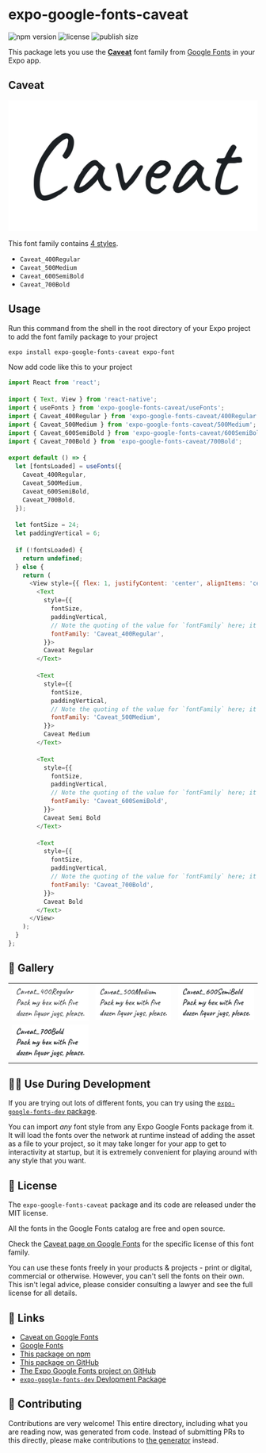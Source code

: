 # expo-google-fonts-caveat

![npm version](https://flat.badgen.net/npm/v/expo-google-fonts-caveat)
![license](https://flat.badgen.net/github/license/expo/google-fonts)
![publish size](https://flat.badgen.net/packagephobia/install/expo-google-fonts-caveat)

This package lets you use the [**Caveat**](https://fonts.google.com/specimen/Caveat) font family from [Google Fonts](https://fonts.google.com/) in your Expo app.

## Caveat

![Caveat](./font-family.png)

This font family contains [4 styles](#-gallery).

- `Caveat_400Regular`
- `Caveat_500Medium`
- `Caveat_600SemiBold`
- `Caveat_700Bold`

## Usage

Run this command from the shell in the root directory of your Expo project to add the font family package to your project
```sh
expo install expo-google-fonts-caveat expo-font
```

Now add code like this to your project
```js
import React from 'react';

import { Text, View } from 'react-native';
import { useFonts } from 'expo-google-fonts-caveat/useFonts';
import { Caveat_400Regular } from 'expo-google-fonts-caveat/400Regular';
import { Caveat_500Medium } from 'expo-google-fonts-caveat/500Medium';
import { Caveat_600SemiBold } from 'expo-google-fonts-caveat/600SemiBold';
import { Caveat_700Bold } from 'expo-google-fonts-caveat/700Bold';

export default () => {
  let [fontsLoaded] = useFonts({
    Caveat_400Regular,
    Caveat_500Medium,
    Caveat_600SemiBold,
    Caveat_700Bold,
  });

  let fontSize = 24;
  let paddingVertical = 6;

  if (!fontsLoaded) {
    return undefined;
  } else {
    return (
      <View style={{ flex: 1, justifyContent: 'center', alignItems: 'center' }}>
        <Text
          style={{
            fontSize,
            paddingVertical,
            // Note the quoting of the value for `fontFamily` here; it expects a string!
            fontFamily: 'Caveat_400Regular',
          }}>
          Caveat Regular
        </Text>

        <Text
          style={{
            fontSize,
            paddingVertical,
            // Note the quoting of the value for `fontFamily` here; it expects a string!
            fontFamily: 'Caveat_500Medium',
          }}>
          Caveat Medium
        </Text>

        <Text
          style={{
            fontSize,
            paddingVertical,
            // Note the quoting of the value for `fontFamily` here; it expects a string!
            fontFamily: 'Caveat_600SemiBold',
          }}>
          Caveat Semi Bold
        </Text>

        <Text
          style={{
            fontSize,
            paddingVertical,
            // Note the quoting of the value for `fontFamily` here; it expects a string!
            fontFamily: 'Caveat_700Bold',
          }}>
          Caveat Bold
        </Text>
      </View>
    );
  }
};

```

## 🔡 Gallery


||||
|-|-|-|
|![Caveat_400Regular](.//400Regular/Caveat_400Regular.ttf.png)|![Caveat_500Medium](.//500Medium/Caveat_500Medium.ttf.png)|![Caveat_600SemiBold](.//600SemiBold/Caveat_600SemiBold.ttf.png)||
|![Caveat_700Bold](.//700Bold/Caveat_700Bold.ttf.png)||||


## 👩‍💻 Use During Development

If you are trying out lots of different fonts, you can try using the [`expo-google-fonts-dev` package](https://github.com/freeboub/google-fonts/tree/master/font-packages/dev#readme).

You can import *any* font style from any Expo Google Fonts package from it. It will load the fonts
over the network at runtime instead of adding the asset as a file to your project, so it may take longer
for your app to get to interactivity at startup, but it is extremely convenient
for playing around with any style that you want.

## 📖 License

The `expo-google-fonts-caveat` package and its code are released under the MIT license.

All the fonts in the Google Fonts catalog are free and open source.

Check the [Caveat page on Google Fonts](https://fonts.google.com/specimen/Caveat) for the specific license of this font family.

You can use these fonts freely in your products & projects - print or digital, commercial or otherwise. However, you can't sell the fonts on their own. This isn't legal advice, please consider consulting a lawyer and see the full license for all details.

## 🔗 Links

- [Caveat on Google Fonts](https://fonts.google.com/specimen/Caveat)
- [Google Fonts](https://fonts.google.com/)
- [This package on npm](https://www.npmjs.com/package/expo-google-fonts-caveat)
- [This package on GitHub](https://github.com/freeboub/google-fonts/tree/master/font-packages/caveat)
- [The Expo Google Fonts project on GitHub](https://github.com/freeboub/google-fonts)
- [`expo-google-fonts-dev` Devlopment Package](https://github.com/freeboub/google-fonts/tree/master/font-packages/dev)

## 🤝 Contributing

Contributions are very welcome! This entire directory, including what you are reading now, was generated from code. Instead of submitting PRs to this directly, please make contributions to [the generator](https://github.com/freeboub/google-fonts/tree/master/packages/generator) instead.
